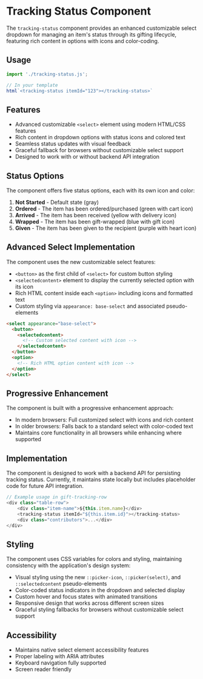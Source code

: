 # Tracking Status Component

The `tracking-status` component provides an enhanced customizable select dropdown for managing an item's status through its gifting lifecycle, featuring rich content in options with icons and color-coding.

## Usage

```javascript
import './tracking-status.js';

// In your template
html`<tracking-status itemId="123"></tracking-status>`
```

## Features

- Advanced customizable `<select>` element using modern HTML/CSS features
- Rich content in dropdown options with status icons and colored text
- Seamless status updates with visual feedback
- Graceful fallback for browsers without customizable select support
- Designed to work with or without backend API integration

## Status Options

The component offers five status options, each with its own icon and color:

1. **Not Started** - Default state (gray)
2. **Ordered** - The item has been ordered/purchased (green with cart icon)
3. **Arrived** - The item has been received (yellow with delivery icon)
4. **Wrapped** - The item has been gift-wrapped (blue with gift icon)
5. **Given** - The item has been given to the recipient (purple with heart icon)

## Advanced Select Implementation

The component uses the new customizable select features:

- `<button>` as the first child of `<select>` for custom button styling
- `<selectedcontent>` element to display the currently selected option with its icon
- Rich HTML content inside each `<option>` including icons and formatted text
- Custom styling via `appearance: base-select` and associated pseudo-elements

```html
<select appearance="base-select">
  <button>
    <selectedcontent>
      <!-- Custom selected content with icon -->
    </selectedcontent>
  </button>
  <option>
    <!-- Rich HTML option content with icon -->
  </option>
</select>
```

## Progressive Enhancement

The component is built with a progressive enhancement approach:

- In modern browsers: Full customized select with icons and rich content
- In older browsers: Falls back to a standard select with color-coded text
- Maintains core functionality in all browsers while enhancing where supported

## Implementation

The component is designed to work with a backend API for persisting tracking status. Currently, it maintains state locally but includes placeholder code for future API integration.

```javascript
// Example usage in gift-tracking-row
<div class="table-row">
    <div class="item-name">${this.item.name}</div>
    <tracking-status itemId="${this.item.id}"></tracking-status>
    <div class="contributors">...</div>
</div>
```

## Styling

The component uses CSS variables for colors and styling, maintaining consistency with the application's design system:

- Visual styling using the new `::picker-icon`, `::picker(select)`, and `::selectedcontent` pseudo-elements
- Color-coded status indicators in the dropdown and selected display
- Custom hover and focus states with animated transitions
- Responsive design that works across different screen sizes
- Graceful styling fallbacks for browsers without customizable select support

## Accessibility

- Maintains native select element accessibility features
- Proper labeling with ARIA attributes
- Keyboard navigation fully supported
- Screen reader friendly
